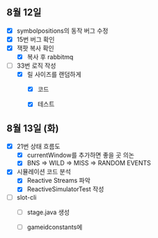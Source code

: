 
## 8월 12일

- [x] symbolpositions의 동작 버그 수정
- [x] 15번 버그 확인
- [x] 잭팟 복사 확인
	- [x] 복사 후 rabbitmq
- [ ] 33번 로직 작성
	- [x] 릴 사이즈를 랜덤하게
		- [x] 코드
		- [x] 테스트


## 8월 13일 (화)

- [x] 21번 상태 흐름도
	- [x] currentWindow를 추가하면 좋을 곳 의논
	- [x] BNS => WILD => MISS => RANDOM EVENTS
- [x] 시뮬레이션 코드 분석
	- [x] Reactive Streams 파악
	- [x] ReactiveSimulatorTest 작성
- [ ] slot-cli
	- [ ] stage.java 생성
	- [ ] gameidconstants에 


